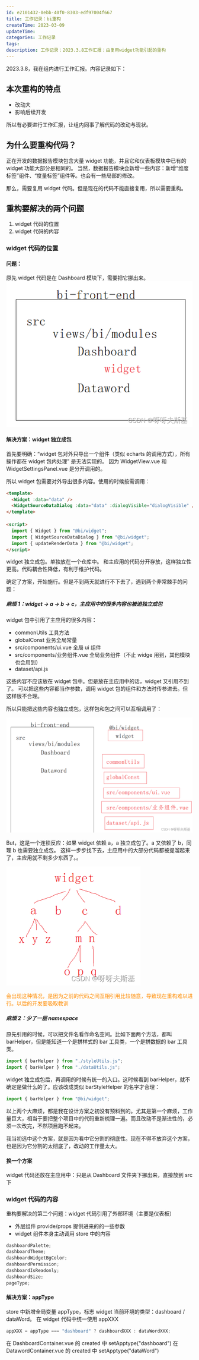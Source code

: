 ```yaml
---
id: e2101432-0ebb-40f0-8303-edf97004f667
title: 工作记录：bi重构
createTime: 2023-03-09
updateTime:
categories: 工作记录
tags:
description: 工作记录：2023.3.8工作汇报：由复用widget功能引起的重构
---
```


2023.3.8，我在组内进行工作汇报。内容记录如下：

## 本次重构的特点

- 改动大
- 影响后续开发

所以有必要进行工作汇报，让组内同事了解代码的改动与现状。

## 为什么要重构代码？

正在开发的数据报告模块包含大量 widget 功能，并且它和仪表板模块中已有的 widget 功能大部分是相同的。
当然，数据报告模块会新增一些内容：新增“维度标签”组件、“度量标签”组件等。也会有一些局部的修改。

那么，需要复用 widget 代码。但是现在的代码不能直接复用，所以需要重构。

## 重构要解决的两个问题

1. widget 代码的位置
2. widget 代码的内容

### widget 代码的位置

#### 问题：

原先 widget 代码是在 Dashboard 模块下，需要把它挪出来。
![在这里插入图片描述](../post-assets/9c3f9bab-3104-422b-8f2e-0bb1f67b0d9a.png)

#### 解决方案：widget 独立成包

首先要明确：“widget 包对外只导出一个组件（类似 echarts 的调用方式），所有操作都在 widget 包内处理” 是无法实现的。
因为 WidgetView.vue 和 WidgetSettingsPanel.vue 是分开调用的。

所以 widget 包需要对外导出很多内容。使用的时候按需调用：

```html
<template>
  <Widget :data="data" />
  <WidgetSourceDataDialog :data="data" :dialogVisible="dialogVisible" />
</template>

<script>
  import { Widget } from "@bi/widget";
  import { WidgetSourceDataDialog } from "@bi/widget";
  import { updateRenderData } from "@bi/widget";
</script>
```

widget 独立成包。单独放在一个仓库中。
和主应用的代码分开存放，这样独立性更高。代码耦合性降低，有利于维护代码。

确定了方案，开始施行。但是不到两天就进行不下去了，遇到两个非常棘手的问题：

##### 麻烦 1：widget -> a -> b -> c，主应用中的很多内容也被迫独立成包

widget 包中引用了主应用的很多内容：

- commonUtils 工具方法
- globalConst 业务全局常量
- src/components/ui.vue 全局 ui 组件
- src/components/业务组件.vue 全局业务组件（不止 widge 用到，其他模块也会用到）
- dataset/api.js

这些内容不应该放在 widget 包中。但是放在主应用中的话，widget 又引用不到了。
可以把这些内容都当作参数，调用 widget 包的组件和方法时传参进去。但这样很不合理。

所以只能把这些内容也独立成包，这样包和包之间可以互相调用了：

![在这里插入图片描述](../post-assets/e91cd74b-03d4-4f10-b582-6f246cfd9a05.png)

But，这是一个连锁反应：如果 widget 依赖 a，a 独立成包了。a 又依赖了 b，同理 b 也需要独立成包。
这样一步步找下去，主应用中的大部分代码都被提溜起来了，主应用就不剩多少东西了。。

![在这里插入图片描述](../post-assets/19e99251-1c31-418a-8afd-57f8d8e7aca0.png)

<span style="color:darkorange">会出现这种情况，是因为之前的代码之间互相引用比较随意，导致现在重构难以进行。以后的开发要吸取教训</span>

##### 麻烦 2：少了一层 namespace

原先引用的时候，可以把文件名看作命名空间。比如下面两个方法，都叫 barHelper，但是能知道一个是拼样式的 bar 工具类，一个是拼数据的 bar 工具类。

```js
import { barHelper } from "./styleUtils.js";
import { barHelper } from "./dataUtils.js";
```

widget 独立成包后，再调用的时候有统一的入口。这时候看到 barHelper，就不确定是做什么的了。应该改成类似 barStyleHelper 的名字才合理：

```js
import { barHelper } from "@bi/widget";
```

以上两个大麻烦，都是我在设计方案之初没有预料到的。尤其是第一个麻烦，工作量巨大，相当于要把整个项目中的代码重新梳理一遍。而且改动不是渐进性的，必须一次改完，不然项目跑不起来。

我当初选中这个方案，就是因为看中它分割的彻底性。现在不得不放弃这个方案，也是因为它分割的太彻底了，改动的工作量太大。

#### 换一个方案

widget 代码还放在主应用中：只是从 Dashboard 文件夹下挪出来，直接放到 src 下

### widget 代码的内容

重构要解决的第二个问题：widget 代码引用了外部环境（主要是仪表板）

- 外层组件 provide/props 提供进来的的一些参数
- widget 组件本身主动调用 store 中的内容

```js
dashboardPalette;
dashboardTheme;
dashboardWidgetBgColor;
dashboardPermission;
dashboardIsReadonly;
dashboardSize;
pageType;
```

#### 解决方案：appType

store 中新增全局变量 appType，标志 widget 当前环境的类型：dashboard / dataWord。
在 widget 代码中统一使用 appXXX

```js
appXXX = appType === "dashboard" ? dashboardXXX : dataWordXXX;
```

在 DashboardContainer.vue 的 created 中 setApptype("dashboard")
在 DatawordContainer.vue 的 created 中 setApptype("dataWord")
